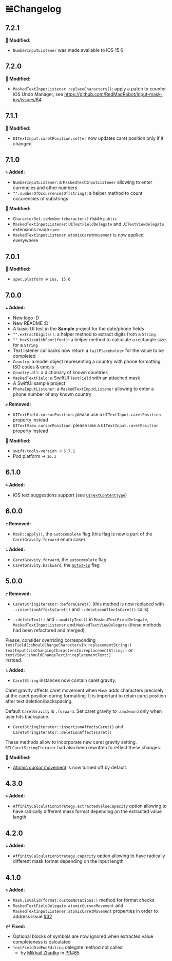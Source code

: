# 𝌡Changelog

## 7.2.1

**🔄 Modified:**
* `NumberInputListener` was made available to iOS 15.6

## 7.2.0

**🔄 Modified:**
* `MaskedTextInputListener.replaceCharacters()`: apply a patch to counter iOS Undo Manager, see https://github.com/RedMadRobot/input-mask-ios/issues/84

## 7.1.1

**🔄 Modified:**
* `UITextInput.caretPosition.setter` now updates caret position only if it changed 

## 7.1.0

**⤵️ Added:**

* `NumberInputListener`: a `MaskedTextInputListener` allowing to enter currencies and other numbers
* `"".numberOfOccurrencesOf(string)`: a helper method to count occurencies of substrings

**🔄 Modified:**

* `CharacterSet.isMember(character:)` made `public`
* `MaskedTextInputListener`: `UITextFieldDelegate` and `UITextViewDelegate` extensions made `open`
* `MaskedTextInputListener.atomicCaretMovement` is now applied everywhere

## 7.0.1

**🔄 Modified:**

* `spec.platform` → `ios, 15.6`

## 7.0.0

**⤵️ Added:**

* New logo :D 
* New README :D 
* A basic UI test in the **Sample** project for the date/phone fields
* `"".extractDigits()`: a helper method to extract digits from a `String`
* `"".boxSizeWithFont(font)`: a helper method to calculate a rectangle size for a `String`
* Text listener callbacks now return a `tailPlaceholder` for the value to be completed
* `Country`: a model object representing a country with phone formatting, ISO codes & emojis
* `Country.all`: a dictionary of known countries
* `MaskedTextField`: a SwiftUI `TextField` with an attached mask
* A SwiftUI sample project
* `PhoneInputListener`: a `MaskedTextInputListener` allowing to enter a phone number of any known country

**⤴️ Removed:**

* `UITextField.cursorPosition`: please use a `UITextInput.caretPosition` property instead
* `UITextView.cursorPosition`: please use a `UITextInput.caretPosition` property instead

**🔄 Modified:**

* `swift-tools-version` → `5.7.1`
* Pod platform → `16.1`

## 6.1.0

**⤵️ Added:**

* iOS text suggestions support (see [`UITextContentType`](https://developer.apple.com/documentation/uikit/uitextcontenttype))

## 6.0.0

**⤴️ Removed:**

* `Mask::apply()`, the `autocomplete` flag (this flag is now a part of the `CaretGravity.forward` enum case)

**⤵️ Added:**

* `CaretGravity.forward`, the `autocomplete` flag
* `CaretGravity.backward`, the [`autoskip`](https://github.com/RedMadRobot/input-mask-ios/wiki/0.-Mask#autoskip-flag) flag

## 5.0.0

**⤴️ Removed:**

* `CaretStringIterator::beforeCaret()` (this method is now replaced with `::insertionAffectsCaret()` and `::deletionAffectsCaret()` calls)

* `::deleteText()` and `::modifyText()` in `MaskedTextFieldDelegate`, `MaskedTextInputListener` and `MaskedTextViewDelegate` (these methods had been refactored and merged)

Please, consider overriding corresponding  
`textField(:shouldChangeCharactersIn:replacementString:)`  
`textInput(:isChangingCharactersIn:replacementString:)` or  
`textView(:shouldChangeTextIn:replacementText:)`  
instead.

**⤵️ Added:**

* `CaretString` instances now contain caret gravity.

Caret gravity affects caret movement when `Mask` adds characters precisely at the caret position during formatting. It is important to retain caret position after text deletion/backspacing.

Default `CaretGravity` is `.forward`. Set caret gravity to `.backward` only when user hits backspace.

* `CaretStringIterator::insertionAffectsCaret()` and `CaretStringIterator::deletionAffectsCaret()`

These methods allow to incorporate new caret gravity setting. `RTLCaretStringIterator` had also been rewritten to reflect these changes.

**🔄 Modified:**

* [Atomic cursor movement](https://github.com/RedMadRobot/input-mask-ios/wiki/2.-Text-Field-Listener#atomic-cursor-movement-an-ugly-workaround-property) is now turned off by default.

## 4.3.0

**⤵️ Added:**

* `AffinityCalculationStrategy.extractedValueCapacity` option allowing to have radically different mask format depending on the extracted value length

## 4.2.0

**⤵️ Added:**

* `AffinityCalculationStrategy.capacity` option allowing to have radically different mask format depending on the input length

## 4.1.0

**⤵️ Added:**

* `Mask.isValid(format:customNotations:)` method for format checks
* `MaskedTextFieldDelegate.atomicCursorMovement` and `MaskedTextInputListener.atomicCaretMovement` properties in order to address issue [#32](https://github.com/RedMadRobot/input-mask-ios/issues/32)

**↩️ Fixed:**

* Optional blocks of symbols are now ignored when extracted value completeness is calculated
* `textFieldDidEndEditing` delegate method not called
	* by [Mikhail Zhadko](https://github.com/while366) in [PR#65](https://github.com/RedMadRobot/input-mask-ios/pull/65)
